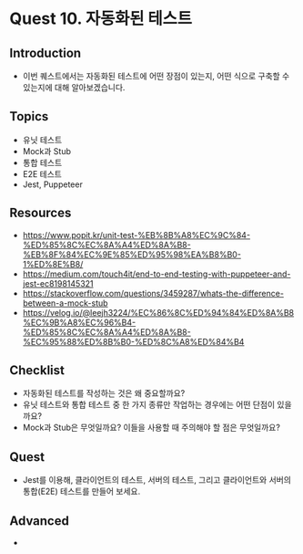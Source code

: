 # Quest 10. 자동화된 테스트

## Introduction
* 이번 퀘스트에서는 자동화된 테스트에 어떤 장점이 있는지, 어떤 식으로 구축할 수 있는지에 대해 알아보겠습니다.

## Topics
* 유닛 테스트
* Mock과 Stub
* 통합 테스트
* E2E 테스트
* Jest, Puppeteer

## Resources
* https://www.popit.kr/unit-test-%EB%8B%A8%EC%9C%84-%ED%85%8C%EC%8A%A4%ED%8A%B8-%EB%8F%84%EC%9E%85%ED%95%98%EA%B8%B0-1%ED%8E%B8/
* https://medium.com/touch4it/end-to-end-testing-with-puppeteer-and-jest-ec8198145321
* https://stackoverflow.com/questions/3459287/whats-the-difference-between-a-mock-stub
* https://velog.io/@leejh3224/%EC%86%8C%ED%94%84%ED%8A%B8%EC%9B%A8%EC%96%B4-%ED%85%8C%EC%8A%A4%ED%8A%B8-%EC%95%88%ED%8B%B0-%ED%8C%A8%ED%84%B4

## Checklist
* 자동화된 테스트를 작성하는 것은 왜 중요할까요?
* 유닛 테스트와 통합 테스트 중 한 가지 종류만 작업하는 경우에는 어떤 단점이 있을까요?
* Mock과 Stub은 무엇일까요? 이들을 사용할 때 주의해야 할 점은 무엇일까요?

## Quest
* Jest를 이용해, 클라이언트의 테스트, 서버의 테스트, 그리고 클라이언트와 서버의 통합(E2E) 테스트를 만들어 보세요.

## Advanced
* 
